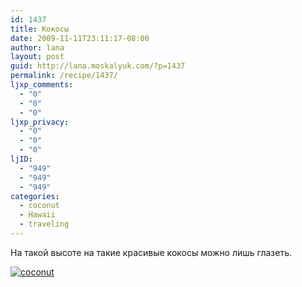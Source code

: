 ```yaml
---
id: 1437
title: Кокосы
date: 2009-11-11T23:11:17-08:00
author: lana
layout: post
guid: http://lana.moskalyuk.com/?p=1437
permalink: /recipe/1437/
ljxp_comments:
  - "0"
  - "0"
  - "0"
ljxp_privacy:
  - "0"
  - "0"
  - "0"
ljID:
  - "949"
  - "949"
  - "949"
categories:
  - coconut
  - Hawaii
  - traveling
---
```

На такой высоте на такие красивые кокосы можно лишь глазеть.

<a class="flickr-image alignnone" title="coconut" href="http://www.flickr.com/photos/67405678@N00/4083999876/" target="_blank"><img src="http://farm3.static.flickr.com/2738/4083999876_8c40bb5f27.jpg" alt="coconut" /></a>